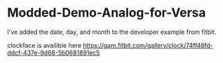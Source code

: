 # Modded-Demo-Analog-for-Versa
I've added the date, day, and month to the developer example from fitbit.

clockface is availible here https://gam.fitbit.com/gallery/clock/74ff48fd-ddcf-437e-9d68-5b0681891ec5
